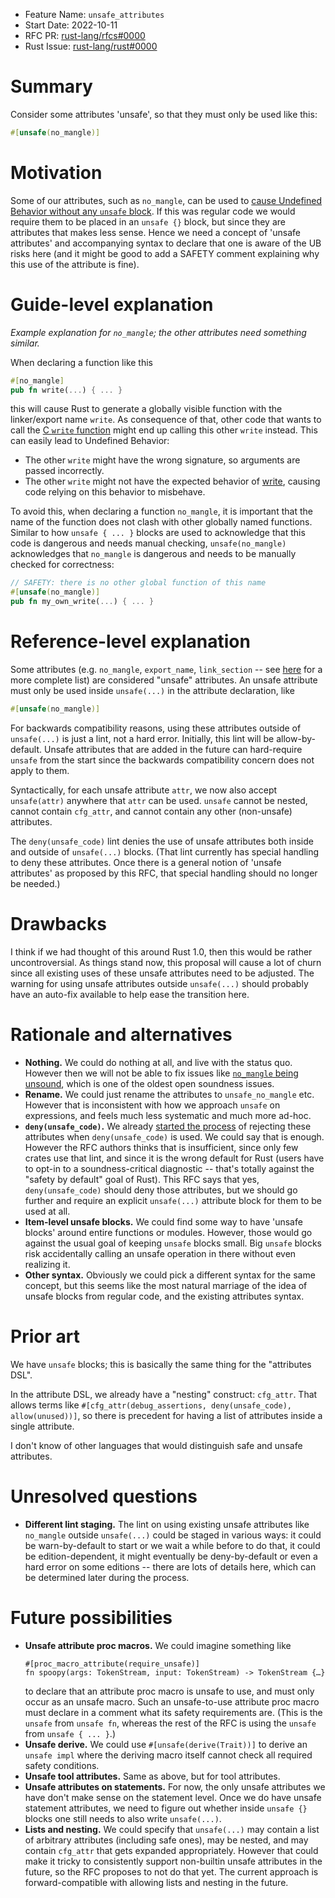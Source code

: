 - Feature Name: `unsafe_attributes`
- Start Date: 2022-10-11
- RFC PR: [rust-lang/rfcs#0000](https://github.com/rust-lang/rfcs/pull/0000)
- Rust Issue: [rust-lang/rust#0000](https://github.com/rust-lang/rust/issues/0000)

# Summary
[summary]: #summary

Consider some attributes 'unsafe', so that they must only be used like this:

```rust
#[unsafe(no_mangle)]
```

# Motivation
[motivation]: #motivation

Some of our attributes, such as `no_mangle`, can be used to
[cause Undefined Behavior without any `unsafe` block](https://github.com/rust-lang/rust/issues/28179).
If this was regular code we would require them to be placed in an `unsafe {}`
block, but since they are attributes that makes less sense. Hence we need a
concept of 'unsafe attributes' and accompanying syntax to declare that one is
aware of the UB risks here (and it might be good to add a SAFETY comment
explaining why this use of the attribute is fine).

# Guide-level explanation
[guide-level-explanation]: #guide-level-explanation

*Example explanation for `no_mangle`; the other attributes need something similar.*

When declaring a function like this

```rust
#[no_mangle]
pub fn write(...) { ... }
```

this will cause Rust to generate a globally visible function with the
linker/export name `write`. As consequence of that, other code that wants to
call the
[C `write` function](https://man7.org/linux/man-pages/man2/write.2.html) might
end up calling this other `write` instead. This can easily lead to Undefined
Behavior:
- The other `write` might have the wrong signature, so arguments are passed
  incorrectly.
- The other `write` might not have the expected behavior of
  [write](https://man7.org/linux/man-pages/man2/write.2.html), causing code
  relying on this behavior to misbehave.

To avoid this, when declaring a function `no_mangle`, it is important that the
name of the function does not clash with other globally named functions. Similar
to how `unsafe { ... }` blocks are used to acknowledge that this code is
dangerous and needs manual checking, `unsafe(no_mangle)` acknowledges that
`no_mangle` is dangerous and needs to be manually checked for correctness:

```rust
// SAFETY: there is no other global function of this name
#[unsafe(no_mangle)]
pub fn my_own_write(...) { ... }
```

# Reference-level explanation
[reference-level-explanation]: #reference-level-explanation

Some attributes (e.g. `no_mangle`, `export_name`, `link_section` -- see
[here](https://github.com/rust-lang/rust/issues/82499) for a more complete list)
are considered "unsafe" attributes. An unsafe attribute must only be used inside
`unsafe(...)` in the attribute declaration, like

```rust
#[unsafe(no_mangle)]
```

For backwards compatibility reasons, using these attributes outside of
`unsafe(...)` is just a lint, not a hard error. Initially, this lint will be
allow-by-default. Unsafe attributes that are added in the future can
hard-require `unsafe` from the start since the backwards compatibility concern
does not apply to them.

Syntactically, for each unsafe attribute `attr`, we now also accept
`unsafe(attr)` anywhere that `attr` can be used. `unsafe` cannot be nested,
cannot contain `cfg_attr`, and cannot contain any other (non-unsafe) attributes.

The `deny(unsafe_code)` lint denies the use of unsafe attributes both inside and
outside of `unsafe(...)` blocks. (That lint currently has special handling to
deny these attributes. Once there is a general notion of 'unsafe attributes' as
proposed by this RFC, that special handling should no longer be needed.)

# Drawbacks
[drawbacks]: #drawbacks

I think if we had thought of this around Rust 1.0, then this would be rather
uncontroversial. As things stand now, this proposal will cause a lot of churn
since all existing uses of these unsafe attributes need to be adjusted. The
warning for using unsafe attributes outside `unsafe(...)` should probably have
an auto-fix available to help ease the transition here.

# Rationale and alternatives
[rationale-and-alternatives]: #rationale-and-alternatives

- **Nothing.** We could do nothing at all, and live with the status quo. However
  then we will not be able to fix issues like
  [`no_mangle` being unsound](https://github.com/rust-lang/rust/issues/28179),
  which is one of the oldest open soundness issues.
- **Rename.** We could just rename the attributes to `unsafe_no_mangle` etc.
  However that is inconsistent with how we approach `unsafe` on expressions, and
  feels much less systematic and much more ad-hoc.
- **`deny(unsafe_code)`.** We already
  [started the process](https://github.com/rust-lang/rust/issues/82499) of
  rejecting these attributes when `deny(unsafe_code)` is used. We could say that
  is enough. However the RFC authors thinks that is insufficient, since only few
  crates use that lint, and since it is the wrong default for Rust (users have
  to opt-in to a soundness-critical diagnostic -- that's totally against the
  "safety by default" goal of Rust). This RFC says that yes, `deny(unsafe_code)`
  should deny those attributes, but we should go further and require an explicit
  `unsafe(...)` attribute block for them to be used at all.
- **Item-level unsafe blocks.** We could find some way to have 'unsafe blocks'
  around entire functions or modules. However, those would go against the usual
  goal of keeping `unsafe` blocks small. Big `unsafe` blocks risk accidentally
  calling an unsafe operation in there without even realizing it.
- **Other syntax.** Obviously we could pick a different syntax for the same
  concept, but this seems like the most natural marriage of the idea of unsafe
  blocks from regular code, and the existing attributes syntax.

# Prior art
[prior-art]: #prior-art

We have `unsafe` blocks; this is basically the same thing for the "attributes
DSL".

In the attribute DSL, we already have a "nesting" construct: `cfg_attr`. That
allows terms like
`#[cfg_attr(debug_assertions, deny(unsafe_code), allow(unused))]`, so there is
precedent for having a list of attributes inside a single attribute.

I don't know of other languages that would distinguish safe and unsafe
attributes.

# Unresolved questions
[unresolved-questions]: #unresolved-questions

- **Different lint staging.** The lint on using existing unsafe attributes like
  `no_mangle` outside `unsafe(...)` could be staged in various ways: it could be
  warn-by-default to start or we wait a while before to do that, it could be
  edition-dependent, it might eventually be deny-by-default or even a hard error
  on some editions -- there are lots of details here, which can be determined
  later during the process.

# Future possibilities
[future-possibilities]: #future-possibilities

- **Unsafe attribute proc macros.** We could imagine something like
    ```
    #[proc_macro_attribute(require_unsafe)]
    fn spoopy(args: TokenStream, input: TokenStream) -> TokenStream {…}
    ```
  to declare that an attribute proc macro is unsafe to use, and must only
  occur as an unsafe macro. Such an unsafe-to-use attribute proc macro must
  declare in a comment what its safety requirements are. (This is the `unsafe`
  from `unsafe fn`, whereas the rest of the RFC is using the `unsafe` from
  `unsafe { ... }`.)
- **Unsafe derive.** We could use `#[unsafe(derive(Trait))]` to derive an
  `unsafe impl` where the deriving macro itself cannot check all required safety
  conditions.
- **Unsafe tool attributes.** Same as above, but for tool attributes.
- **Unsafe attributes on statements.** For now, the only unsafe attributes we
  have don't make sense on the statement level. Once we do have unsafe statement
  attributes, we need to figure out whether inside `unsafe {}` blocks one still
  needs to also write `unsafe(...)`.
- **Lists and nesting.** We could specify that `unsafe(...)` may contain a list
  of arbitrary attributes (including safe ones), may be nested, and may contain
  `cfg_attr` that gets expanded appropriately. However that could make it tricky
  to consistently support non-builtin unsafe attributes in the future, so the
  RFC proposes to not do that yet. The current approach is forward-compatible
  with allowing lists and nesting in the future.
